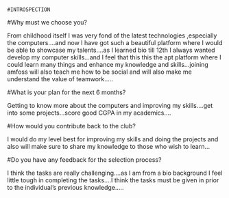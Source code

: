                                                                           #INTROSPECTION 
#Why must we choose you?

From childhood itself I was very fond of the latest technologies ,especially the computers….and now I have got such a beautiful platform where I would be able to showcase my talents….as I learned bio till 12th I always wanted develop my computer skills…and I feel that this this the apt platform where I could learn many things and enhance my knowledge and skills…joining amfoss will also teach me how to be social and will also make me understand the value of teamwork…..

#What is your plan for the next 6 months?

Getting to know more about the computers and improving my skills….get into some projects…score good CGPA in my academics….

#How would you contribute back to the club?

I would do my level best for improving my skills and doing the projects and also will make sure to share my knowledge to those who wish to learn…

#Do you have any feedback for the selection process?

I think the tasks are really challenging….as I am from a bio background I feel little tough in completing the tasks….I think the tasks must be given in prior to the individual’s previous knowledge…..
